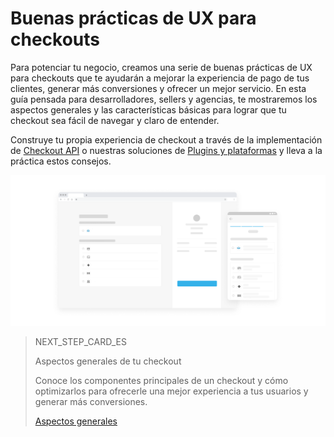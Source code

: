 # Buenas prácticas de UX para checkouts

Para potenciar tu negocio, creamos una serie de buenas prácticas de UX para checkouts que te ayudarán a mejorar la experiencia de pago de tus clientes, generar más conversiones y ofrecer un mejor servicio. En esta guía pensada para desarrolladores, sellers y agencias, te mostraremos los aspectos generales y las características básicas para lograr que tu checkout sea fácil de navegar y claro de entender.

Construye tu propia experiencia de checkout a través de la implementación de [Checkout API](https://www.mercadopago[FAKER][URL][DOMAIN]/developers/es/guides/online-payments/checkout-api/introduction) o nuestras soluciones de [Plugins y plataformas](https://www.mercadopago[FAKER][URL][DOMAIN]/developers/es/guides/plugins) y lleva a la práctica estos consejos.

![es Introduccion Buenas practicas](/images/best-practices-guide/EspIntroduccion.png)


> NEXT_STEP_CARD_ES
>
> Aspectos generales de tu checkout
>
> Conoce los componentes principales de un checkout y cómo optimizarlos para ofrecerle una mejor experiencia a tus usuarios y generar más conversiones.
>
> [Aspectos generales](https://www.mercadopago[FAKER][URL][DOMAIN]/developers/es/guides/resources/best-practices-guide/general-aspects)